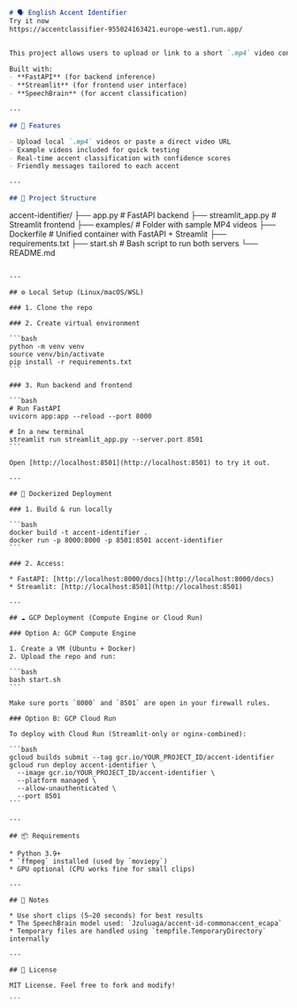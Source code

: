 

```markdown
# 🗣️ English Accent Identifier
Try it now
https://accentclassifier-955024163421.europe-west1.run.app/


This project allows users to upload or link to a short `.mp4` video containing spoken English, and it detects the speaker's **accent** using a pre-trained SpeechBrain model.

Built with:
- **FastAPI** (for backend inference)
- **Streamlit** (for frontend user interface)
- **SpeechBrain** (for accent classification)

---

## 🔧 Features

- Upload local `.mp4` videos or paste a direct video URL
- Example videos included for quick testing
- Real-time accent classification with confidence scores
- Friendly messages tailored to each accent

---

## 📁 Project Structure

```

accent-identifier/
├── app.py                 # FastAPI backend
├── streamlit\_app.py       # Streamlit frontend
├── examples/              # Folder with sample MP4 videos
├── Dockerfile             # Unified container with FastAPI + Streamlit
├── requirements.txt
├── start.sh               # Bash script to run both servers
└── README.md

````

---

## ⚙️ Local Setup (Linux/macOS/WSL)

### 1. Clone the repo

### 2. Create virtual environment

```bash
python -m venv venv
source venv/bin/activate
pip install -r requirements.txt
```

### 3. Run backend and frontend

```bash
# Run FastAPI
uvicorn app:app --reload --port 8000

# In a new terminal
streamlit run streamlit_app.py --server.port 8501
```

Open [http://localhost:8501](http://localhost:8501) to try it out.

---

## 🐳 Dockerized Deployment

### 1. Build & run locally

```bash
docker build -t accent-identifier .
docker run -p 8000:8000 -p 8501:8501 accent-identifier
```

### 2. Access:

* FastAPI: [http://localhost:8000/docs](http://localhost:8000/docs)
* Streamlit: [http://localhost:8501](http://localhost:8501)

---

## ☁️ GCP Deployment (Compute Engine or Cloud Run)

### Option A: GCP Compute Engine

1. Create a VM (Ubuntu + Docker)
2. Upload the repo and run:

```bash
bash start.sh
```

Make sure ports `8000` and `8501` are open in your firewall rules.

### Option B: GCP Cloud Run

To deploy with Cloud Run (Streamlit-only or nginx-combined):

```bash
gcloud builds submit --tag gcr.io/YOUR_PROJECT_ID/accent-identifier
gcloud run deploy accent-identifier \
  --image gcr.io/YOUR_PROJECT_ID/accent-identifier \
  --platform managed \
  --allow-unauthenticated \
  --port 8501
```

---

## 📦 Requirements

* Python 3.9+
* `ffmpeg` installed (used by `moviepy`)
* GPU optional (CPU works fine for small clips)

---

## 📌 Notes

* Use short clips (5–20 seconds) for best results
* The SpeechBrain model used: `Jzuluaga/accent-id-commonaccent_ecapa`
* Temporary files are handled using `tempfile.TemporaryDirectory` internally

---

## 🤝 License

MIT License. Feel free to fork and modify!

```


